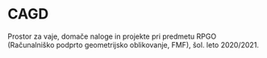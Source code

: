 # CAGD
Prostor za vaje, domače naloge in projekte pri predmetu RPGO (Računalniško podprto geometrijsko oblikovanje, FMF), šol. leto 2020/2021.
